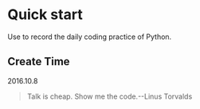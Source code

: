 # Quick start
Use to record the daily coding practice of Python.


## Create Time
2016.10.8

> Talk is cheap. Show me the code.--Linus Torvalds
